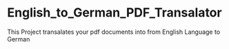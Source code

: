 # English_to_German_PDF_Transalator
This Project transalates your pdf documents into from English Language to German
